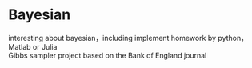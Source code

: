 # Bayesian
interesting about bayesian，including implement homework by python，Matlab or Julia
<br>Gibbs sampler project based on the Bank of England journal
